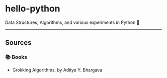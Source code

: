 # hello-python
Data Structures, Algorithms, and various experiments in Python 🐍

---
## Sources
### 📚 Books

- Grokking Algorithms, by Aditya Y. Bhargava
